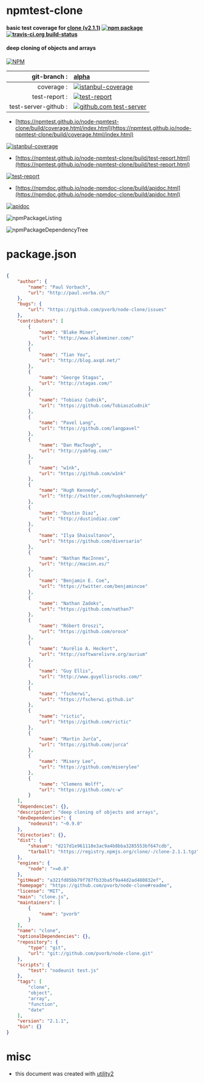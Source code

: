 # npmtest-clone

#### basic test coverage for  [clone (v2.1.1)](https://github.com/pvorb/node-clone#readme)  [![npm package](https://img.shields.io/npm/v/npmtest-clone.svg?style=flat-square)](https://www.npmjs.org/package/npmtest-clone) [![travis-ci.org build-status](https://api.travis-ci.org/npmtest/node-npmtest-clone.svg)](https://travis-ci.org/npmtest/node-npmtest-clone)

#### deep cloning of objects and arrays

[![NPM](https://nodei.co/npm/clone.png?downloads=true&downloadRank=true&stars=true)](https://www.npmjs.com/package/clone)

| git-branch : | [alpha](https://github.com/npmtest/node-npmtest-clone/tree/alpha)|
|--:|:--|
| coverage : | [![istanbul-coverage](https://npmtest.github.io/node-npmtest-clone/build/coverage.badge.svg)](https://npmtest.github.io/node-npmtest-clone/build/coverage.html/index.html)|
| test-report : | [![test-report](https://npmtest.github.io/node-npmtest-clone/build/test-report.badge.svg)](https://npmtest.github.io/node-npmtest-clone/build/test-report.html)|
| test-server-github : | [![github.com test-server](https://npmtest.github.io/node-npmtest-clone/GitHub-Mark-32px.png)](https://npmtest.github.io/node-npmtest-clone/build/app/index.html) | | build-artifacts : | [![build-artifacts](https://npmtest.github.io/node-npmtest-clone/glyphicons_144_folder_open.png)](https://github.com/npmtest/node-npmtest-clone/tree/gh-pages/build)|

- [https://npmtest.github.io/node-npmtest-clone/build/coverage.html/index.html](https://npmtest.github.io/node-npmtest-clone/build/coverage.html/index.html)

[![istanbul-coverage](https://npmtest.github.io/node-npmtest-clone/build/screenCapture.buildCi.browser.%252Ftmp%252Fbuild%252Fcoverage.lib.html.png)](https://npmtest.github.io/node-npmtest-clone/build/coverage.html/index.html)

- [https://npmtest.github.io/node-npmtest-clone/build/test-report.html](https://npmtest.github.io/node-npmtest-clone/build/test-report.html)

[![test-report](https://npmtest.github.io/node-npmtest-clone/build/screenCapture.buildCi.browser.%252Ftmp%252Fbuild%252Ftest-report.html.png)](https://npmtest.github.io/node-npmtest-clone/build/test-report.html)

- [https://npmdoc.github.io/node-npmdoc-clone/build/apidoc.html](https://npmdoc.github.io/node-npmdoc-clone/build/apidoc.html)

[![apidoc](https://npmdoc.github.io/node-npmdoc-clone/build/screenCapture.buildCi.browser.%252Ftmp%252Fbuild%252Fapidoc.html.png)](https://npmdoc.github.io/node-npmdoc-clone/build/apidoc.html)

![npmPackageListing](https://npmtest.github.io/node-npmtest-clone/build/screenCapture.npmPackageListing.svg)

![npmPackageDependencyTree](https://npmtest.github.io/node-npmtest-clone/build/screenCapture.npmPackageDependencyTree.svg)



# package.json

```json

{
    "author": {
        "name": "Paul Vorbach",
        "url": "http://paul.vorba.ch/"
    },
    "bugs": {
        "url": "https://github.com/pvorb/node-clone/issues"
    },
    "contributors": [
        {
            "name": "Blake Miner",
            "url": "http://www.blakeminer.com/"
        },
        {
            "name": "Tian You",
            "url": "http://blog.axqd.net/"
        },
        {
            "name": "George Stagas",
            "url": "http://stagas.com/"
        },
        {
            "name": "Tobiasz Cudnik",
            "url": "https://github.com/TobiaszCudnik"
        },
        {
            "name": "Pavel Lang",
            "url": "https://github.com/langpavel"
        },
        {
            "name": "Dan MacTough",
            "url": "http://yabfog.com/"
        },
        {
            "name": "w1nk",
            "url": "https://github.com/w1nk"
        },
        {
            "name": "Hugh Kennedy",
            "url": "http://twitter.com/hughskennedy"
        },
        {
            "name": "Dustin Diaz",
            "url": "http://dustindiaz.com"
        },
        {
            "name": "Ilya Shaisultanov",
            "url": "https://github.com/diversario"
        },
        {
            "name": "Nathan MacInnes",
            "url": "http://macinn.es/"
        },
        {
            "name": "Benjamin E. Coe",
            "url": "https://twitter.com/benjamincoe"
        },
        {
            "name": "Nathan Zadoks",
            "url": "https://github.com/nathan7"
        },
        {
            "name": "Róbert Oroszi",
            "url": "https://github.com/oroce"
        },
        {
            "name": "Aurélio A. Heckert",
            "url": "http://softwarelivre.org/aurium"
        },
        {
            "name": "Guy Ellis",
            "url": "http://www.guyellisrocks.com/"
        },
        {
            "name": "fscherwi",
            "url": "https://fscherwi.github.io"
        },
        {
            "name": "rictic",
            "url": "https://github.com/rictic"
        },
        {
            "name": "Martin Jurča",
            "url": "https://github.com/jurca"
        },
        {
            "name": "Misery Lee",
            "url": "https://github.com/miserylee"
        },
        {
            "name": "Clemens Wolff",
            "url": "https://github.com/c-w"
        }
    ],
    "dependencies": {},
    "description": "deep cloning of objects and arrays",
    "devDependencies": {
        "nodeunit": "~0.9.0"
    },
    "directories": {},
    "dist": {
        "shasum": "d217d1e961118e3ac9a4b8bba3285553bf647cdb",
        "tarball": "https://registry.npmjs.org/clone/-/clone-2.1.1.tgz"
    },
    "engines": {
        "node": ">=0.8"
    },
    "gitHead": "a321fd85bb79f787fb33ba5f9a44d2ad480832ef",
    "homepage": "https://github.com/pvorb/node-clone#readme",
    "license": "MIT",
    "main": "clone.js",
    "maintainers": [
        {
            "name": "pvorb"
        }
    ],
    "name": "clone",
    "optionalDependencies": {},
    "repository": {
        "type": "git",
        "url": "git://github.com/pvorb/node-clone.git"
    },
    "scripts": {
        "test": "nodeunit test.js"
    },
    "tags": [
        "clone",
        "object",
        "array",
        "function",
        "date"
    ],
    "version": "2.1.1",
    "bin": {}
}
```



# misc
- this document was created with [utility2](https://github.com/kaizhu256/node-utility2)
